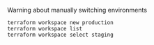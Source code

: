 Warning about manually switching environments
```
terraform workspace new production
terraform workspace list
terraform workspace select staging
```
